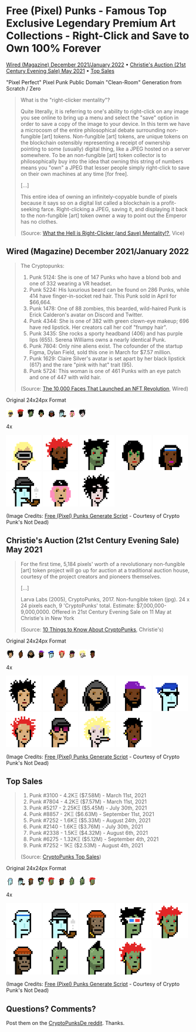 # Free (Pixel) Punks - Famous Top Exclusive Legendary Premium Art Collections - Right-Click and Save to Own 100% Forever


[Wired (Magazine) December 2021/January 2022](#wired-magazine-december-2021january-2022) •
[Christie's Auction (21st Century Evening Sale) May 2021](christies-auction-21st-century-evening-sale-may-2021) •
[Top Sales](#top-sale)



"Pixel Perfect" Pixel Punk Public Domain "Clean-Room" Generation from Scratch / Zero



> What is the "right-clicker mentality"?
>
> Quite literally, it is referring to one's ability to right-click
> on any image you see online to bring up a menu
> and select the "save" option in order to save a copy of the image
> to your device. In this term we have a microcosm of
> the entire philosophical debate surrounding non-fungible [art] tokens.
>  Non-fungible [art] tokens, are unique tokens on the blockchain ostensibly
> representing a receipt of ownership pointing to some (usually) digital thing,
> like a JPEG hosted on a server somewhere.
> To be an non-fungible [art] token collector is to philosophically buy
> into the idea that owning this string of numbers means you "own" a JPEG
> that lesser people simply right-click to save on their own machines
> at any time [for free].
>
> [...]
>
> This entire idea of owning an infinitely-copyable
> bundle of pixels because it says so on a digital list called a blockchain
> is a profit-seeking farce.
> Right-clicking a JPEG, saving it, and displaying it back
> to the non-fungible [art] token owner a way to point out the Emperor has no clothes.
>
> (Source:  [What the Hell is Right-Clicker (and Save) Mentality!?](https://www.vice.com/en/article/5dgzed/what-the-hell-is-right-clicker-mentality), Vice)




## Wired (Magazine) December 2021/January 2022


> The Cryptopunks:
>
> 1. Punk 5124: She is one of 147 Punks who have a blond bob and
>    one of 332 wearing a VR headset.
> 2. Punk 5224: His luxurious beard can be found on 286 Punks,
>    while 414 have finger-in-socket red hair.
>    This Punk sold in April for $66,664.
> 3. Punk 1478: One of 88 zombies, this bearded, wild-haired Punk
>    is Erick Calderon's avatar on Discord and Twitter.
> 4. Punk 4344: She is one of 382 with green clown-eye makeup;
>    696 have red lipstick. Her creators call her coif "frumpy hair".
> 5. Punk 3435: She rocks a sporty headband (406) and has purple lips (655).
>    Serena Williams owns a nearly identical Punk.
> 6. Punk 7804: Only nine aliens exist.
>    The cofounder of the startup Figma, Dylan Field, sold this one
>    in March for $7.57 million.
> 7. Punk 1629: Claire Silver's avatar is set apart by her black lipstick (617)
>    and the rare "pink with hat" trait (95).
> 8. Punk 5724: This woman is one of 461 Punks with an eye patch
>    and one of 447 with wild hair.
>
> (Source: [The 10,000 Faces That Launched an NFT Revolution](https://www.wired.com/story/the-10000-faces-that-launched-an-nft-revolution/), Wired)


Original 24x24px Format

![](i/wired0.png)
![](i/wired1.png)
![](i/wired2.png)
![](i/wired3.png)
![](i/wired4.png)
![](i/wired5.png)
![](i/wired6.png)
![](i/wired7.png)

4x

![](i/wired0@4x.png)
![](i/wired1@4x.png)
![](i/wired2@4x.png)
![](i/wired3@4x.png)
![](i/wired4@4x.png)
![](i/wired5@4x.png)
![](i/wired6@4x.png)
![](i/wired7@4x.png)



(Image Credits: [Free (Pixel) Punks Generate Script](generate.rb) - Courtesy of Crypto Punk's Not Dead)





## Christie's Auction (21st Century Evening Sale) May 2021

> For the first time, 5,184 pixels' worth of a revolutionary
> non-fungible [art] token project will go up for auction
> at a traditional auction house, courtesy of the project
> creators and pioneers themselves.
>
> [...]
>
> Larva Labs (2005), CryptoPunks, 2017. Non-fungible token (jpg).
> 24 x 24 pixels each, 9 'CryptoPunks' total.
> Estimate: $7,000,000-9,000,0000.
> Offered in 21st Century Evening Sale on 11 May at Christie's in New York
>
> (Source: [10 Things to Know About CryptoPunks]( https://www.christies.com/features/10-things-to-know-about-CryptoPunks-11569-1.aspx), Christie's)


Original 24x24px Format

![](i/christies0.png)
![](i/christies1.png)
![](i/christies2.png)
![](i/christies3.png)
![](i/christies4.png)
![](i/christies5.png)
![](i/christies6.png)
![](i/christies7.png)
![](i/christies8.png)

4x

![](i/christies0@4x.png)
![](i/christies1@4x.png)
![](i/christies2@4x.png)
![](i/christies3@4x.png)
![](i/christies4@4x.png)
![](i/christies5@4x.png)
![](i/christies6@4x.png)
![](i/christies7@4x.png)
![](i/christies8@4x.png)



(Image Credits: [Free (Pixel) Punks Generate Script](generate.rb) - Courtesy of Crypto Punk's Not Dead)



## Top Sales

> 1.  Punk #3100  - 4.2KΞ ($7.58M) - March 11st, 2021
> 2.  Punk #7804 - 4.2KΞ ($7.57M) - March 11st, 2021
> 3.  Punk #5217  - 2.25KΞ ($5.45M) - July 30th, 2021
> 4.  Punk #8857 - 2KΞ ($6.63M) - September 11st, 2021
> 5.  Punk #7252 - 1.6KΞ ($5.33M) - August 24th, 2021
> 6.  Punk #2140 - 1.6KΞ ($3.76M) - July 30th, 2021
> 7.  Punk #2338  - 1.5KΞ ($4.32M) - August 6th, 2021
> 8.  Punk #6275  - 1.32KΞ ($5.12M) - September 4th, 2021
> 9.  Punk #7252  -  1KΞ ($2.53M)  - August 4th, 2021
>
> (Source:  [CryptoPunks Top Sales](https://www.larvalabs.com/cryptopunks/topsales))



Original 24x24px Format

![](i/top0.png)
![](i/top1.png)
![](i/top2.png)
![](i/top3.png)
![](i/top4.png)
![](i/top5.png)
![](i/top6.png)
![](i/top7.png)
![](i/top8.png)

4x

![](i/top0@4x.png)
![](i/top1@4x.png)
![](i/top2@4x.png)
![](i/top3@4x.png)
![](i/top4@4x.png)
![](i/top5@4x.png)
![](i/top6@4x.png)
![](i/top7@4x.png)
![](i/top8@4x.png)



(Image Credits: [Free (Pixel) Punks Generate Script](generate.rb) - Courtesy of Crypto Punk's Not Dead)




## Questions? Comments?

Post them on the [CryptoPunksDe reddit](https://old.reddit.com/r/CryptoPunksDev). Thanks.

